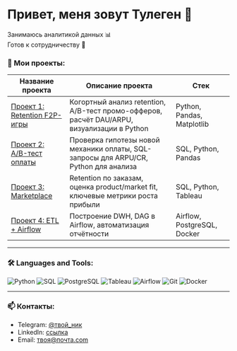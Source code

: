 # Привет, меня зовут Тулеген 👋  

Занимаюсь аналитикой данных 📊  
Готов к сотрудничеству 🚀  

### 📌 Мои проекты:
| Название проекта | Описание проекта | Стек |
|------------------|------------------|------|
| [Проект 1: Retention F2P-игры](https://github.com/Tolesh/f2p_game_retention) | Когортный анализ retention, A/B-тест промо-офферов, расчёт DAU/ARPU, визуализации в Python | Python, Pandas, Matplotlib |
| [Проект 2: A/B-тест оплаты](https://github.com/Tolesh/ab_test_payment_mechanic) | Проверка гипотезы новой механики оплаты, SQL-запросы для ARPU/CR, Python для анализа | SQL, Python, Pandas |
| [Проект 3: Marketplace](https://github.com/Tolesh/marketplace_analysis) | Retention по заказам, оценка product/market fit, ключевые метрики роста прибыли | SQL, Python, Tableau |
| [Проект 4: ETL + Airflow](https://github.com/Tolesh/etl_airflow_project) | Построение DWH, DAG в Airflow, автоматизация отчётности | Airflow, PostgreSQL, Docker |

---

### 🛠 Languages and Tools:
![Python](https://img.shields.io/badge/Python-3776AB?style=for-the-badge&logo=python&logoColor=white)
![SQL](https://img.shields.io/badge/SQL-025E8C?style=for-the-badge&logo=sqlite&logoColor=white)
![PostgreSQL](https://img.shields.io/badge/PostgreSQL-316192?style=for-the-badge&logo=postgresql&logoColor=white)
![Tableau](https://img.shields.io/badge/Tableau-E97627?style=for-the-badge&logo=tableau&logoColor=white)
![Airflow](https://img.shields.io/badge/Airflow-017CEE?style=for-the-badge&logo=apache-airflow&logoColor=white)
![Git](https://img.shields.io/badge/Git-F05032?style=for-the-badge&logo=git&logoColor=white)
![Docker](https://img.shields.io/badge/Docker-2496ED?style=for-the-badge&logo=docker&logoColor=white)

---

### 📫 Контакты:
- Telegram: [@твой_ник](https://t.me/твой_ник)
- LinkedIn: [ссылка](https://linkedin.com/in/твой_профиль)
- Email: твоя@почта.com
